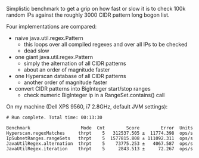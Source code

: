 Simplistic benchmark to get a grip on how fast or slow it is to check 100k random IPs against
the roughly 3000 CIDR pattern long bogon list.

Four implementations are compared:

* naive java.util.regex.Pattern
   * this loops over all compiled regexes and over all IPs to be checked
   * dead slow
* one giant java.util.regex.Pattern
   * simply the alternation of all CIDR patterns
   * about an order of magnitude faster
* one Hyperscan database of all CIDR patterns
   * another order of magnitude faster
* convert CIDR patterns into BigInteger start/stop ranges
  * check numeric BigInteger ip in a RangeSet.contains() call


On my machine (Dell XPS 9560, i7 2.8GHz, default JVM settings):

```
# Run complete. Total time: 00:13:30

Benchmark                   Mode  Cnt        Score        Error  Units
Hyperscan.regexMatches     thrpt    5   312537.505 ±  11774.398  ops/s
IpSubnetRanges.rangeSets   thrpt    5  1577815.808 ± 111092.311  ops/s
JavaUtilRegex.alternation  thrpt    5    73775.253 ±   4067.587  ops/s
JavaUtilRegex.iteration    thrpt    5     2843.513 ±     72.267  ops/s

```

